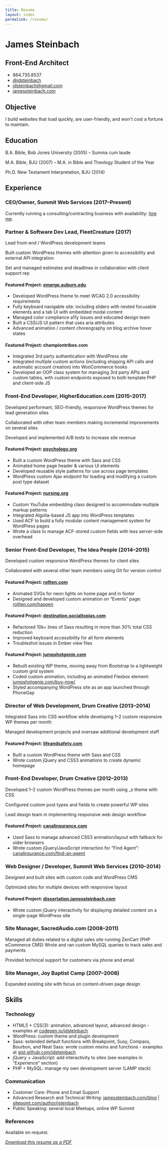 ```yaml
---
title: Resume
layout: index
permalink: /resume/
---
```

# James Steinbach

## Front-End Architect

*   864.735.8537
*   [@jdsteinbach](https://twitter.com/jdsteinbach)
*   [jdsteinbach@gmail.com](mailto:jdsteinbach@gmail.com)
*   [jamessteinbach.com](https://jamessteinbach.com)

## Objective

I build websites that load quickly, are user-friendly, and won't cost a fortune to maintain.

## Education

B.A. Bible, Bob Jones University (2005) – Summa cum laude

M.A. Bible, BJU (2007) – M.A. in Bible and Theology Student of the Year

Ph.D. New Testament Interpretation, BJU (2014)

## Experience

### CEO/Owner, Summit Web Services (2017–Present)

Currently running a consulting/contracting business with availability: [hire me](https://jdsteinbach.com/hire/ "Hire me for consultation or contract work").

### Partner & Software Dev Lead, FleetCreature (2017)

Lead front-end / WordPress development teams

Built custom WordPress themes with attention given to accessibility and external API integration

Set and managed estimates and deadlines in collaboration with client support rep

#### Featured Project: [emerge.auburn.edu](http://emerge.auburn.edu/)

*   Developed WordPress theme to meet WCAG 2.0 accessibility requirements
*   Fully keyboard navigable site: including sliders with nested focusable elements and a tab UI with embedded modal content
*   Managed color compliance a11y issues and educated design team
*   Built a CSS/JS UI pattern that uses aria attributes
*   Advanced animation / content choreography on blog archive hover states

#### Featured Project: championtribes.com

*   Integrated 3rd party authentication with WordPress site
*   Integrated multiple custom actions (including shipping API calls and automatic account creation) into WooCommerce hooks
*   Developed an OOP class system for managing 3rd party APIs and custom tables, with custom endpoints exposed to both template PHP and client-side JS

### Front-End Developer, HigherEducation.com (2015–2017)

Developed performant, SEO-friendly, responsive WordPress themes for lead generation sites

Collaborated with other team members making incremental improvements on several sites

Developed and implemented A/B tests to increase site revenue

#### Featured Project: [psychology.org](http://psychology.org)

*   Built a custom WordPress theme with Sass and CSS
*   Animated home page header & various UI elements
*   Developed reusable style patterns for use across page templates
*   WordPress custom Ajax endpoint for loading and modifying a custom post type dataset

#### Featured Project: [nursing.org](http://nursing.org)

*   Custom YouTube embedding class designed to accommodate multiple markup patterns
*   Integrated Algolia-based JS app into WordPress templates
*   Used ACF to build a fully modular content management system for WordPress pages
*   Wrote a class to manage ACF-stored custom fields with less server-side overhead

### Senior Front-End Developer, The Idea People (2014–2015)

Developed custom responsive WordPress themes for client sites

Collaborated with several other team members using Git for version control

#### Featured Project: [rollten.com](http://rollten.com)

*   Animated SVGs for neon lights on home page and in footer
*   Designed and developed custom animation on “Events” page: [rollten.com/happen](http://rollten.com/happen)

#### Featured Project: [destination.socialtopias.com](http://destination.socialtopias.com)

*   Refactored 10k+ lines of Sass resulting in more than 30% total CSS reduction
*   Improved keyboard accessibility for all form elements
*   Troubleshot issues in Ember view files

#### Featured Project: [jumpshotgenie.com](http://jumpshotgenie.com)

*   Rebuilt existing WP theme, moving away from Bootstrap to a lightweight custom grid system
*   Coded custom animation, including an animated Flexbox element: [jumpshotgenie.com/buy-now/](http://jumpshotgenie.com/buy-now/)
*   Styled accompanying WordPress site as an app launched through PhoneGap

### Director of Web Development, Drum Creative (2013–2014)

Integrated Sass into CSS workflow while developing 1–2 custom responsive WP themes per month

Managed development projects and oversaw additional development staff

#### Featured Project: [lifeandsafety.com](http://lifeandsafety.com)

*   Built a custom WordPress theme with Sass and CSS
*   Wrote custom jQuery and CSS3 animations to create dynamic homepage

### Front-End Developer, Drum Creative (2012–2013)

Developed 1–2 custom WordPress themes per month using _s theme with CSS

Configured custom post types and fields to create powerful WP sites

Lead design team in implementing responsive web design workflow

#### Featured Project: [canalinsurance.com](http://canalinsurance.com)

*   Used Sass to manage advanced CSS3 animation/layout with fallback for older browsers
*   Wrote custom jQuery/JavaScript interaction for “Find Agent”: [canalinsurance.com/find-an-agent](http://canalinsurance.com/find-an-agent)

### Web Designer / Developer, Summit Web Services (2010–2014)

Designed and built sites with custom code and WordPress CMS

Optimized sites for multiple devices with responsive layout

#### Featured Project: [dissertation.jamessteinbach.com](http://dissertation.jamessteinbach.com)

*   Wrote custom jQuery interactivity for displaying detailed content on a single-page WordPress site

### Site Manager, SacredAudio.com (2008–2011)

Managed all duties related to a digital sales site running ZenCart (PHP eCommerce CMS) Wrote and ran custom MySQL queries to track sales and payments

Provided technical support for customers via phone and email

### Site Manager, Joy Baptist Camp (2007–2008)

Expanded existing site with focus on content-driven page design

## Skills

### Technology

*   HTML5 + CSS(3): animation, advanced layout, advanced design - examples at [codepen.io/jdsteinbach](http://codepen.io/jdsteinbach)
*   WordPress: custom theme and plugin development
*   Sass: extended default functions with Breakpoint, Susy, Compass, Bourbon, and Neat Sass: wrote custom mixins and functions - examples at [gist.github.com/jdsteinbach](https://gist.github.com/jdsteinbach)
*   jQuery + JavaScript: add interactivity to sites (see examples in “Experience” section)
*   PHP + MySQL: manage my own development server (LAMP stack)

### Communication

*   Customer Care: Phone and Email Support
*   Advanced Research and Technical Writing: [jamessteinbach.com/blog](http://jamessteinbach.com/blog) | [sitepoint.com/author/jsteinbach](http://sitepoint.com/author/jsteinbach)
*   Public Speaking: several local Meetups, online WP Summit

### References

Available on request.

_[Download this resume as a PDF](http://jamessteinbach.com/pdf/Resume.pdf)_
